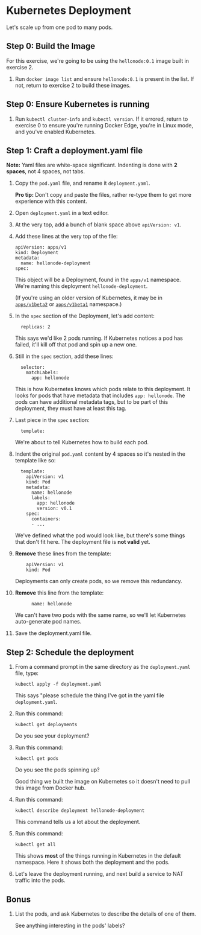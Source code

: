 Kubernetes Deployment
=====================

Let's scale up from one pod to many pods.


Step 0: Build the Image
-----------------------

For this exercise, we're going to be using the `hellonode:0.1` image built in exercise 2.

1. Run `docker image list` and ensure `hellonode:0.1` is present in the list.  If not, return to exercise 2 to build these images.


Step 0: Ensure Kubernetes is running
------------------------------------

1. Run `kubectl cluster-info` and `kubectl version`.  If it errored, return to exercise 0 to ensure you're running Docker Edge, you're in Linux mode, and you've enabled Kubernetes.


Step 1: Craft a deployment.yaml file
-----------------------------

**Note:** Yaml files are white-space significant.  Indenting is done with **2 spaces**, not 4 spaces, not tabs.

1. Copy the `pod.yaml` file, and rename it `deployment.yaml`.

   **Pro tip:** Don't copy and paste the files, rather re-type them to get more experience with this content.

2. Open `deployment.yaml` in a text editor.

3. At the very top, add a bunch of blank space above `apiVersion: v1`.


4. Add these lines at the very top of the file:

   ```
   apiVersion: apps/v1
   kind: Deployment
   metadata:
     name: hellonode-deployment
   spec:
   ```

   This object will be a Deployment, found in the `apps/v1` namespace.  We're naming this deployment `hellonode-deployment`.

   (If you're using an older version of Kubernetes, it may be in [`apps/v1beta2`](https://v1-8.docs.kubernetes.io/docs/concepts/workloads/controllers/deployment/#creating-a-deployment) or [`apps/v1beta1`](https://v1-7.docs.kubernetes.io/docs/concepts/workloads/controllers/deployment/#creating-a-deployment) namespace.)

5. In the `spec` section of the Deployment, let's add content:

   ```
     replicas: 2
   ```

   This says we'd like 2 pods running.  If Kubernetes notices a pod has failed, it'll kill off that pod and spin up a new one.

6. Still in the `spec` section, add these lines:

   ```
     selector:
       matchLabels:
         app: hellonode
   ```

   This is how Kubernetes knows which pods relate to this deployment.  It looks for pods that have metadata that includes `app: hellonode`.  The pods can have additional metadata tags, but to be part of this deployment, they must have at least this tag.

7. Last piece in the `spec` section:

   ```
     template:
   ```

   We're about to tell Kubernetes how to build each pod.

8. Indent the original `pod.yaml` content by 4 spaces so it's nested in the template like so:

   ```
     template:
       apiVersion: v1
       kind: Pod
       metadata:
         name: hellonode
         labels:
           app: hellonode
           version: v0.1
       spec:
         containers:
         - ...
   ```

   We've defined what the pod would look like, but there's some things that don't fit here.  The deployment file is **not valid** yet.

9. **Remove** these lines from the template:

   ```
       apiVersion: v1
       kind: Pod
   ```

   Deployments can only create pods, so we remove this redundancy.

10. **Remove** this line from the template:

    ```
          name: hellonode
    ```

    We can't have two pods with the same name, so we'll let Kubernetes auto-generate pod names.

11. Save the deployment.yaml file.


Step 2: Schedule the deployment
-------------------------------

1. From a command prompt in the same directory as the `deployment.yaml` file, type:

   ```
   kubectl apply -f deployment.yaml
   ```

   This says "please schedule the thing I've got in the yaml file `deployment.yaml`.

2. Run this command:

   ```
   kubectl get deployments
   ```

   Do you see your deployment?

3. Run this command:

   ```
   kubectl get pods
   ```

   Do you see the pods spinning up?

   Good thing we built the image on Kubernetes so it doesn't need to pull this image from Docker hub.

4. Run this command:

   ```
   kubectl describe deployment hellonode-deployment
   ```

   This command tells us a lot about the deployment.

4. Run this command:

   ```
   kubectl get all
   ```

   This shows **most** of the things running in Kubernetes in the default namespace.  Here it shows both the deployment and the pods.

5. Let's leave the deployment running, and next build a service to NAT traffic into the pods.


Bonus
-----

1. List the pods, and ask Kubernetes to describe the details of one of them.

   See anything interesting in the pods' labels?

